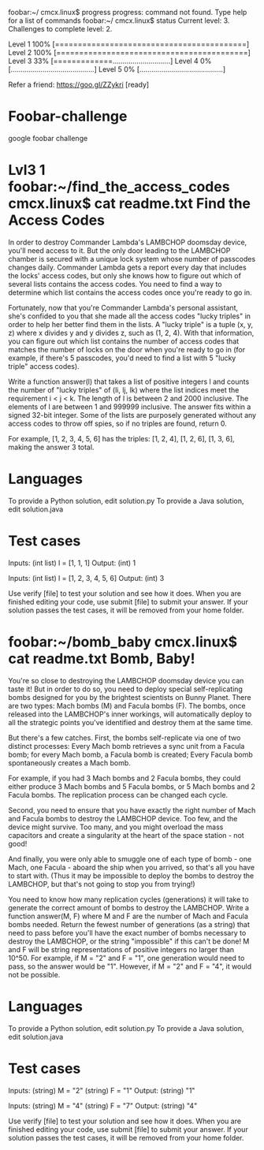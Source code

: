 
foobar:~/ cmcx.linux$ progress
progress: command not found. Type help for a list of commands
foobar:~/ cmcx.linux$ status
Current level: 3. Challenges to complete level: 2.

Level 1 100% [==========================================]
Level 2 100% [==========================================]
Level 3  33% [=============.............................]
Level 4   0% [..........................................]
Level 5   0% [..........................................]

Refer a friend: https://goo.gl/ZZykri [ready]



# Foobar-challenge
google foobar challenge

Lvl3 1
foobar:~/find_the_access_codes cmcx.linux$ cat readme.txt 
Find the Access Codes
=====================

In order to destroy Commander Lambda's LAMBCHOP doomsday device, you'll need access to it. But the only door leading to the LAMBCHOP chamber is secured with a unique lock system whose number of passcodes changes daily. Commander Lambda gets a report every day that includes the locks' access codes, but only she knows how to figure out which of several lists contains the access codes. You need to find a way to determine which list contains the access codes once you're ready to go in. 

Fortunately, now that you're Commander Lambda's personal assistant, she's confided to you that she made all the access codes "lucky triples" in order to help her better find them in the lists. A "lucky triple" is a tuple (x, y, z) where x divides y and y divides z, such as (1, 2, 4). With that information, you can figure out which list contains the number of access codes that matches the number of locks on the door when you're ready to go in (for example, if there's 5 passcodes, you'd need to find a list with 5 "lucky triple" access codes).

Write a function answer(l) that takes a list of positive integers l and counts the number of "lucky triples" of (li, lj, lk) where the list indices meet the requirement i < j < k.  The length of l is between 2 and 2000 inclusive.  The elements of l are between 1 and 999999 inclusive.  The answer fits within a signed 32-bit integer. Some of the lists are purposely generated without any access codes to throw off spies, so if no triples are found, return 0. 

For example, [1, 2, 3, 4, 5, 6] has the triples: [1, 2, 4], [1, 2, 6], [1, 3, 6], making the answer 3 total.

Languages
=========

To provide a Python solution, edit solution.py
To provide a Java solution, edit solution.java

Test cases
==========

Inputs:
    (int list) l = [1, 1, 1]
Output:
    (int) 1

Inputs:
    (int list) l = [1, 2, 3, 4, 5, 6]
Output:
    (int) 3

Use verify [file] to test your solution and see how it does. When you are finished editing your code, use submit [file] to submit your answer. If your solution passes the test cases, it will be removed from your home folder.


foobar:~/bomb_baby cmcx.linux$ cat readme.txt 
Bomb, Baby!
===========

You're so close to destroying the LAMBCHOP doomsday device you can taste it! But in order to do so, you need to deploy special self-replicating bombs designed for you by the brightest scientists on Bunny Planet. There are two types: Mach bombs (M) and Facula bombs (F). The bombs, once released into the LAMBCHOP's inner workings, will automatically deploy to all the strategic points you've identified and destroy them at the same time. 

But there's a few catches. First, the bombs self-replicate via one of two distinct processes: 
Every Mach bomb retrieves a sync unit from a Facula bomb; for every Mach bomb, a Facula bomb is created;
Every Facula bomb spontaneously creates a Mach bomb.

For example, if you had 3 Mach bombs and 2 Facula bombs, they could either produce 3 Mach bombs and 5 Facula bombs, or 5 Mach bombs and 2 Facula bombs. The replication process can be changed each cycle. 

Second, you need to ensure that you have exactly the right number of Mach and Facula bombs to destroy the LAMBCHOP device. Too few, and the device might survive. Too many, and you might overload the mass capacitors and create a singularity at the heart of the space station - not good! 

And finally, you were only able to smuggle one of each type of bomb - one Mach, one Facula - aboard the ship when you arrived, so that's all you have to start with. (Thus it may be impossible to deploy the bombs to destroy the LAMBCHOP, but that's not going to stop you from trying!) 

You need to know how many replication cycles (generations) it will take to generate the correct amount of bombs to destroy the LAMBCHOP. Write a function answer(M, F) where M and F are the number of Mach and Facula bombs needed. Return the fewest number of generations (as a string) that need to pass before you'll have the exact number of bombs necessary to destroy the LAMBCHOP, or the string "impossible" if this can't be done! M and F will be string representations of positive integers no larger than 10^50. For example, if M = "2" and F = "1", one generation would need to pass, so the answer would be "1". However, if M = "2" and F = "4", it would not be possible.

Languages
=========

To provide a Python solution, edit solution.py
To provide a Java solution, edit solution.java

Test cases
==========

Inputs:
    (string) M = "2"
    (string) F = "1"
Output:
    (string) "1"

Inputs:
    (string) M = "4"
    (string) F = "7"
Output:
    (string) "4"

Use verify [file] to test your solution and see how it does. When you are finished editing your code, use submit [file] to submit your answer. If your solution passes the test cases, it will be removed from your home folder.

